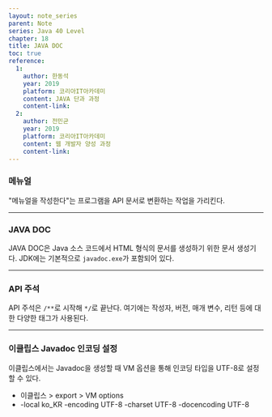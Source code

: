 ```yaml
---
layout: note_series
parent: Note
series: Java 40 Level
chapter: 18
title: JAVA DOC
toc: true
reference:
  1:
    author: 한동석
    year: 2019
    platform: 코리아IT아카데미
    content: JAVA 단과 과정
    content-link:
  2:
    author: 전민균
    year: 2019
    platform: 코리아IT아카데미
    content: 웹 개발자 양성 과정
    content-link: 
---
```


### 메뉴얼

"메뉴얼을 작성한다"는 프로그램을 API 문서로 변환하는 작업을 가리킨다.

---

### JAVA DOC

JAVA DOC은 Java 소스 코드에서 HTML 형식의 문서를 생성하기 위한 문서 생성기다. JDK에는 기본적으로 `javadoc.exe`가 포함되어 있다.

---

### API 주석

API 주석은 `/**`로 시작해 `*/`로 끝난다. 여기에는 작성자, 버전, 매개 변수, 리턴 등에 대한 다양한 태그가 사용된다.

---

### 이클립스 Javadoc 인코딩 설정

이클립스에서는 Javadoc을 생성할 때 VM 옵션을 통해 인코딩 타입을 UTF-8로 설정할 수 있다.

- 이클립스 > export > VM options
- -local ko_KR -encoding UTF-8 -charset UTF-8 -docencoding UTF-8

<img class="cdn-img" id="java-40-level-Eclipse_Javadoc_VMOption.png">

